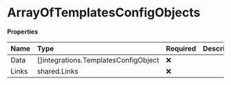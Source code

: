 # ArrayOfTemplatesConfigObjects

**Properties**

| Name  | Type                                 | Required | Description |
| :---- | :----------------------------------- | :------- | :---------- |
| Data  | []integrations.TemplatesConfigObject | ❌       |             |
| Links | shared.Links                         | ❌       |             |
